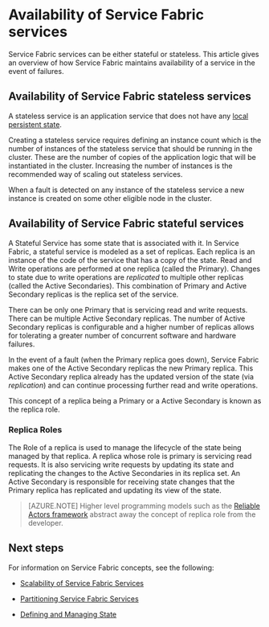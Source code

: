 <properties
   pageTitle="Availability of Service Fabric Services"
   description="Describes fault detection, failover, recovery for services"
   services="service-fabric"
   documentationCenter=".net"
   authors="appi101"
   manager="timlt"
   editor=""/>

<tags
   ms.service="service-fabric"
   ms.devlang="dotnet"
   ms.topic="article"
   ms.tgt_pltfrm="NA"
   ms.workload="NA"
   ms.date="08/26/2015"
   ms.author="aprameyr"/>

# Availability of Service Fabric services
Service Fabric services can be either stateful or stateless. This article gives an overview of how Service Fabric maintains availability of a service in the event of failures.

## Availability of Service Fabric stateless services
A stateless service is an application service that does not have any [local persistent state](service-fabric-concepts-state.md).

Creating a stateless service requires defining an instance count which is the number of instances of the stateless service that should be running in the cluster. These are the number of copies of the application logic that will be instantiated in the cluster. Increasing the number of instances is the recommended way of scaling out stateless services.

When a fault is detected on any instance of the stateless service a new instance is created on some other eligible node in the cluster.

## Availability of Service Fabric stateful services
A Stateful Service has some state that is associated with it. In Service Fabric, a stateful service is modeled as a set of replicas. Each replica is an instance of the code of the service that has a copy of the state. Read and Write operations are performed at one replica (called the Primary). Changes to state due to write operations are *replicated* to multiple other replicas (called the Active Secondaries). This combination of Primary and Active Secondary replicas is the replica set of the service.

There can be only one Primary that is servicing read and write requests. There can be multiple Active Secondary replicas. The number of Active Secondary replicas is configurable and a higher number of replicas allows for tolerating a greater number of concurrent software and hardware failures.

In the event of a fault (when the Primary replica goes down), Service Fabric makes one of the Active Secondary replicas the new Primary replica. This Active Secondary replica already has the updated version of the state (via *replication*) and can continue processing further read and write operations.

This concept of a replica being a Primary or a Active Secondary is known as the replica role.

### Replica Roles
The Role of a replica is used to manage the lifecycle of the state being managed by that replica. A replica whose role is primary is servicing read requests. It is also servicing write requests by updating its state and replicating the changes to the Active Secondaries in its replica set. An Active Secondary is responsible for receiving state changes that the Primary replica has replicated and updating its view of the state.

>[AZURE.NOTE] Higher level programming models such as the [Reliable Actors framework](service-fabric-reliable-actors-introduction.md) abstract away the concept of replica role from the developer.

## Next steps

For information on Service Fabric concepts, see the following:

- [Scalability of Service Fabric Services](service-fabric-concepts-scalability.md)

- [Partitioning Service Fabric Services](service-fabric-concepts-partitioning.md)

- [Defining and Managing State](service-fabric-concepts-state.md)
 
